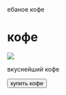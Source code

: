 
<!DOCTYPE HTML>
<html lang=”ru”>
<head>
    <meta charset=”UTF-8″>
    ебаное кофе
</head>
<body>
    <div id="main">
    <h1>кофе</h1>
    <img src="https://steamuserimages-a.akamaihd.net/ugc/2238913464890437758/526804F6C6273AD145C681747A3B3AF98D762BFF/">
    <p>вкуснейший кофе</p>
    <button>купить кофе</button>
</body>
</html>
